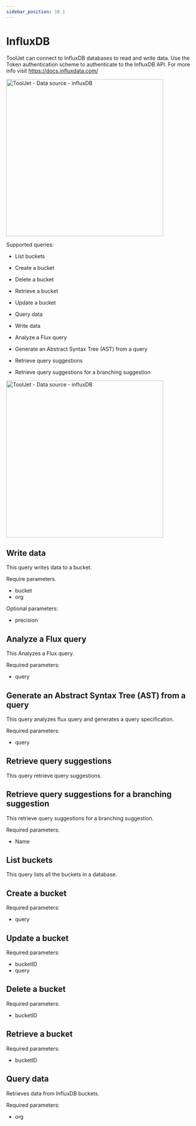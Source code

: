 ```yaml
---
sidebar_position: 10.1
---
```


# InfluxDB


ToolJet can connect to InfluxDB databases to read and write data. Use the Token authentication scheme to authenticate to the InfluxDB API. For more info visit https://docs.influxdata.com/

<img class="screenshot-full" src="/img/datasource-reference/influxdb/influxauth.png" alt="ToolJet - Data source - influxDB" height="420" />

Supported queries: 

- List buckets

- Create a bucket

- Delete a bucket

- Retrieve a bucket

- Update a bucket

- Query data

- Write data

- Analyze a Flux query

- Generate an Abstract Syntax Tree (AST) from a query

- Retrieve query suggestions

- Retrieve query suggestions for a branching suggestion

<img class="screenshot-full" src="/img/datasource-reference/influxdb/operations.png" alt="ToolJet - Data source - influxDB" height="420" />

## Write data 

This query writes data to a bucket.

Require parameters.

- bucket
- org

Optional parameters: 

- precision

## Analyze a Flux query 

This Analyzes a Flux query.


Required parameters:

- query


## Generate an Abstract Syntax Tree (AST) from a query

This query analyzes flux query and generates a query specification.


Required parameters: 

- query

## Retrieve query suggestions 

This query retrieve query suggestions.

## Retrieve query suggestions for a branching suggestion 

This retrieve query suggestions for a branching suggestion.

Required parameters:
- Name

## List buckets 

This query lists all the buckets in a database.
## Create a bucket 

Required parameters: 

- query

## Update a bucket

Required parameters:
- bucketID
- query

## Delete a bucket

Required parameters:
- bucketID

## Retrieve a bucket 

Required parameters:
- bucketID

## Query data

Retrieves data from InfluxDB buckets.

Required parameters:
- org	


